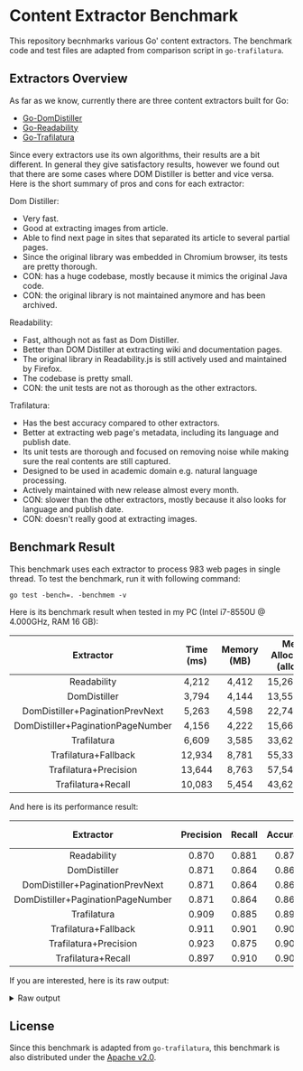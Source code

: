 # Content Extractor Benchmark

This repository becnhmarks various Go' content extractors. The benchmark code and test files are adapted from comparison script in `go-trafilatura`.

## Extractors Overview

As far as we know, currently there are three content extractors built for Go:

- [Go-DomDistiller][dom-distiller]
- [Go-Readability][readability]
- [Go-Trafilatura][trafilatura]

Since every extractors use its own algorithms, their results are a bit different. In general they give satisfactory results, however we found out that there are some cases where DOM Distiller is better and vice versa. Here is the short summary of pros and cons for each extractor:

Dom Distiller:

- Very fast.
- Good at extracting images from article.
- Able to find next page in sites that separated its article to several partial pages.
- Since the original library was embedded in Chromium browser, its tests are pretty thorough.
- CON: has a huge codebase, mostly because it mimics the original Java code.
- CON: the original library is not maintained anymore and has been archived.

Readability:

- Fast, although not as fast as Dom Distiller.
- Better than DOM Distiller at extracting wiki and documentation pages.
- The original library in Readability.js is still actively used and maintained by Firefox.
- The codebase is pretty small.
- CON: the unit tests are not as thorough as the other extractors.

Trafilatura:

- Has the best accuracy compared to other extractors.
- Better at extracting web page's metadata, including its language and publish date.
- Its unit tests are thorough and focused on removing noise while making sure the real contents are still captured.
- Designed to be used in academic domain e.g. natural language processing.
- Actively maintained with new release almost every month.
- CON: slower than the other extractors, mostly because it also looks for language and publish date.
- CON: doesn't really good at extracting images.

## Benchmark Result

This benchmark uses each extractor to process 983 web pages in single thread. To test the benchmark, run it with following command:

```
go test -bench=. -benchmem -v
```

Here is its benchmark result when tested in my PC (Intel i7-8550U @ 4.000GHz, RAM 16 GB):

|             Extractor             | Time (ms) | Memory (MB) | Mem Allocation (allocs) |
| :-------------------------------: | :-------: | :---------: | :---------------------: |
|            Readability            |   4,212   |    4,412    |       15,261,650        |
|           DomDistiller            |   3,794   |    4,144    |       13,552,246        |
|  DomDistiller+PaginationPrevNext  |   5,263   |    4,598    |       22,744,038        |
| DomDistiller+PaginationPageNumber |   4,156   |    4,222    |       15,669,698        |
|            Trafilatura            |   6,609   |    3,585    |       33,628,972        |
|       Trafilatura+Fallback        |  12,934   |    8,781    |       55,338,023        |
|       Trafilatura+Precision       |  13,644   |    8,763    |       57,549,026        |
|        Trafilatura+Recall         |  10,083   |    5,454    |       43,626,869        |

And here is its performance result:

|             Extractor             | Precision | Recall | Accuracy | F-Score |
| :-------------------------------: | :-------: | :----: | :------: | :-----: |
|            Readability            |   0.870   | 0.881  |  0.875   |  0.875  |
|           DomDistiller            |   0.871   | 0.864  |  0.868   |  0.867  |
|  DomDistiller+PaginationPrevNext  |   0.871   | 0.864  |  0.868   |  0.867  |
| DomDistiller+PaginationPageNumber |   0.871   | 0.864  |  0.868   |  0.867  |
|            Trafilatura            |   0.909   | 0.885  |  0.899   |  0.897  |
|       Trafilatura+Fallback        |   0.911   | 0.901  |  0.907   |  0.906  |
|       Trafilatura+Precision       |   0.923   | 0.875  |  0.901   |  0.899  |
|        Trafilatura+Recall         |   0.897   | 0.910  |  0.903   |  0.903  |

If you are interested, here is its raw output:

<details>
	<summary>Raw output</summary>

    ```
    goos: linux
    goarch: amd64
    pkg: github.com/markusmobius/content-extractor-benchmark
    cpu: Intel(R) Core(TM) i7-8550U CPU @ 1.80GHz
    Benchmark
    Benchmark/Readability
        benchmark_test.go:52: precision: 0.870, recall: 0.881, accuracy: 0.875, f-score: 0.875, duration: 4.213s
    Benchmark/Readability-8         	       1	4212881418 ns/op	4412465904 B/op	15261650 allocs/op
    Benchmark/DomDistiller
        benchmark_test.go:52: precision: 0.871, recall: 0.864, accuracy: 0.868, f-score: 0.867, duration: 3.794s
    Benchmark/DomDistiller-8        	       1	3794298841 ns/op	4144517376 B/op	13552246 allocs/op
    Benchmark/DomDistiller+PaginationPrevNext
        benchmark_test.go:52: precision: 0.871, recall: 0.864, accuracy: 0.868, f-score: 0.867, duration: 5.263s
    Benchmark/DomDistiller+PaginationPrevNext-8         	       1	5263629602 ns/op	4598173040 B/op	22744038 allocs/op
    Benchmark/DomDistiller+PaginationPageNumber
        benchmark_test.go:52: precision: 0.871, recall: 0.864, accuracy: 0.868, f-score: 0.867, duration: 4.156s
    Benchmark/DomDistiller+PaginationPageNumber-8       	       1	4156136296 ns/op	4222801984 B/op	15669698 allocs/op
    Benchmark/Trafilatura
        benchmark_test.go:52: precision: 0.909, recall: 0.885, accuracy: 0.899, f-score: 0.897, duration: 6.609s
    Benchmark/Trafilatura-8                                	       1	6609371951 ns/op	3585812608 B/op	33628972 allocs/op
    Benchmark/Trafilatura+Fallback
        benchmark_test.go:52: precision: 0.911, recall: 0.901, accuracy: 0.907, f-score: 0.906, duration: 12.934s
    Benchmark/Trafilatura+Fallback-8                       	       1	12934427664 ns/op	8781635928 B/op	55338023 allocs/op
    Benchmark/Trafilatura+Precision
        benchmark_test.go:52: precision: 0.923, recall: 0.875, accuracy: 0.901, f-score: 0.899, duration: 13.645s
    Benchmark/Trafilatura+Precision-8                      	       1	13644700764 ns/op	8763154048 B/op	57549026 allocs/op
    Benchmark/Trafilatura+Recall
        benchmark_test.go:52: precision: 0.897, recall: 0.910, accuracy: 0.903, f-score: 0.903, duration: 10.084s
    Benchmark/Trafilatura+Recall-8                         	       1	10083675348 ns/op	5454094880 B/op	43626869 allocs/op
    PASS
    ok  	github.com/markusmobius/content-extractor-benchmark	65.437s
    ```

</details>

## License

Since this benchmark is adapted from `go-trafilatura`, this benchmark is also distributed under the [Apache v2.0](LICENSE).

[dom-distiller]: https://github.com/markusmobius/go-domdistiller/
[readability]: https://github.com/go-shiori/go-readability
[trafilatura]: https://github.com/markusmobius/go-trafilatura/

